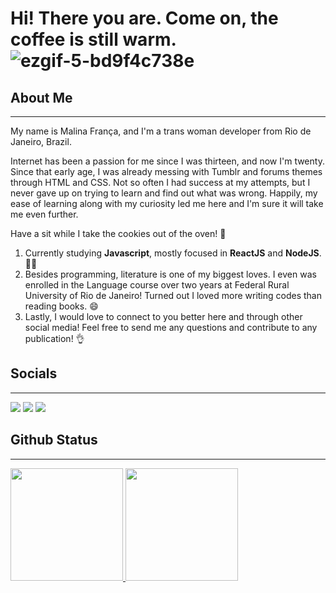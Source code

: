 # Hi! There you are. Come on, the coffee is still warm. ![ezgif-5-bd9f4c738e](https://user-images.githubusercontent.com/104470227/211219475-0f30bb6b-9d29-4300-a43d-a4bdb55177dc.gif)

## About Me
***
My name is Malina França, and I'm a trans woman developer from Rio de Janeiro, Brazil. 

Internet has been a passion for me since I was thirteen, and now I'm twenty. Since that early age, I was already messing with Tumblr and forums themes through HTML and CSS. Not so often I had success at my attempts, but I never gave up on trying to learn and find out what was wrong. Happily, my ease of learning along with my curiosity led me here and I'm sure it will take me even further.

Have a sit while I take the cookies out of the oven! :cookie:

 1. Currently studying **Javascript**, mostly focused in **ReactJS** and **NodeJS**. :woman_technologist: 
 2. Besides programming, literature is one of my biggest loves. I even was enrolled in the Language course over two years at Federal Rural University of Rio de Janeiro! Turned out I loved more writing codes than reading books. :smile: 
 3. Lastly, I would love to connect to you better here and through other social media! Feel free to send me any questions and contribute to any publication! :ok_hand:



 
## Socials 
***
<div style="margin: 0 auto;">
<a href="https://www.linkedin.com/in/malinafranca/" target="_blank"><img src="https://img.shields.io/badge/-LinkedIn-%230077B5?style=for-the-badge&logo=linkedin&logoColor=white" target="_blank"></a>
 <a href="mailto:malinafrancab@gmail.com" target="_blank"><img src="https://img.shields.io/badge/Gmail-D14836?style=for-the-badge&logo=gmail&logoColor=white" target="_blank"></a>
<a href="https://www.goodreads.com/conjectrix" target="_blank"><img src="https://img.shields.io/badge/Goodreads-F3F1EA?style=for-the-badge&logo=goodreads&logoColor=372213" target="_blank"></a>
</div>
 
## Github Status
 ***
<div>
<a href="https://github.com/malinasz">
<img height="180em" src="https://github-readme-stats.vercel.app/api?username=malinasz&show_icons=true&theme=swift&include_all_commits=true&count_private=true"/>
<img height="180em" src="https://github-readme-stats.vercel.app/api/top-langs/?username=malinasz&layout=compact7&theme=swift"/>
</div>
